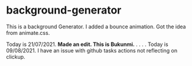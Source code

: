 # background-generator
This is a background Generator.
I added a bounce animation. Got the idea from animate.css.

Today is 21/07/2021. 
<strong>Made an edit. This is Bukunmi.</strong>
.
.
.
.
Today is 09/08/2021. I have an issue with github tasks actions not reflecting on clickup. 